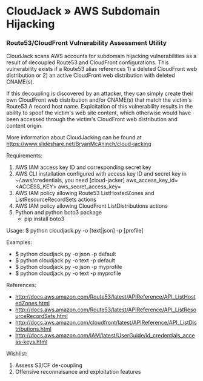 # CloudJack » AWS Subdomain Hijacking

### Route53/CloudFront Vulnerability Assessment Utility

CloudJack scans AWS accounts for subdomain hijacking vulnerabilities as a result of decoupled Route53 and CloudFront configurations. This vulnerability exists if a Route53 alias references 1) a deleted CloudFront web distribution or 2) an active CloudFront web distribution with deleted CNAME(s).

If this decoupling is discovered by an attacker, they can simply create their own CloudFront web distribution and/or CNAME(s) that match the victim's Route53 A record host name. Exploitation of this vulnerability results in the ability to spoof the victim's web site content, which otherwise would have been accessed through the victim's CloudFront web distribution and content origin.

More information about CloudJacking can be found at https://www.slideshare.net/BryanMcAninch/cloud-jacking

Requirements:

1. AWS IAM access key ID and corresponding secret key
2. AWS CLI installation configured with access key ID and secret key
    in ~/.aws/credentials, you need
        [cloud-jacker]
        aws_access_key_id=<ACCESS_KEY>
        aws_secret_access_key=<SECRET>
3. AWS IAM policy allowing Route53 ListHostedZones and ListResourceRecordSets actions
4. AWS IAM policy allowing CloudFront ListDistributions actions
5. Python and python boto3 package
    - pip install boto3

Usage:
    $ python cloudjack.py -o [text|json] -p [profile]

Examples:
   - $ python cloudjack.py -o json -p default
   - $ python cloudjack.py -o text -p default
   - $ python cloudjack.py -o json -p myprofile 
   - $ python cloudjack.py -o text -p myprofile


References:

- http://docs.aws.amazon.com/Route53/latest/APIReference/API_ListHostedZones.html
- http://docs.aws.amazon.com/Route53/latest/APIReference/API_ListResourceRecordSets.html
- http://docs.aws.amazon.com/cloudfront/latest/APIReference/API_ListDistributions.html
- http://docs.aws.amazon.com/IAM/latest/UserGuide/id_credentials_access-keys.html

Wishlist:

1. Assess S3/CF de-coupling
2. Offensive reconnaisance and exploitation features
